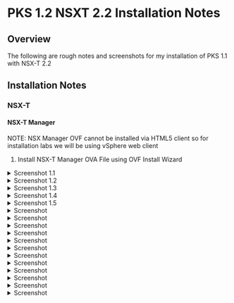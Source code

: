 # PKS 1.2 NSXT 2.2 Installation Notes

## Overview

The following are rough notes and screenshots for my installation of PKS 1.1 with NSX-T 2.2

## Installation Notes

### NSX-T

#### NSX-T Manager

NOTE: NSX Manager OVF cannot be installed via HTML5 client so for installation labs we will be using vSphere web client 

1. Install NSX-T Manager OVA File using OVF Install Wizard

<details><summary>Screenshot 1.1</summary>
![](Images/2018-10-09-13-28-29.png)
</details>

<details><summary>Screenshot 1.2</summary>
![](Images/2018-10-09-13-29-24.png)
</details>

<details><summary>Screenshot 1.3</summary>
![](Images/2018-10-09-13-30-15.png)
</details>

<details><summary>Screenshot 1.4</summary>
![](Images/2018-10-09-13-30-35.png)
</details>

<details><summary>Screenshot 1.5</summary>
![](Images/2018-10-09-13-30-56.png)
</details>

<details><summary>Screenshot</summary>

</details>

<details><summary>Screenshot</summary>

</details>

<details><summary>Screenshot</summary>

</details>

<details><summary>Screenshot</summary>

</details>

<details><summary>Screenshot</summary>

</details>

<details><summary>Screenshot</summary>

</details>

<details><summary>Screenshot</summary>

</details>

<details><summary>Screenshot</summary>

</details>

<details><summary>Screenshot</summary>

</details>

<details><summary>Screenshot</summary>

</details>

<details><summary>Screenshot</summary>

</details>









<details><summary>Screenshot</summary>

</details>